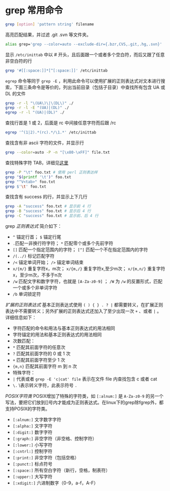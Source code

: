 # grep 常用命令

```sh
grep [option] 'pattern string' filename
```

高亮匹配结果，并过滤 .git .svn 等文件夹。
```sh
alias grep='grep --color=auto --exclude-dir={.bzr,CVS,.git,.hg,.svn}'
```

显示 `/etc/inittab` 中以 # 开头，且后面跟一个或者多个空白符，而后又跟了任意非空白符的行
```sh
grep '#[[:space:]]*[^[:space:]]' /etc/inittab
```

`egrep` 命令等同于 `grep -E` ，利用此命令可以使用扩展的正则表达式对文本进行搜索，下面三条命令是等价的，列出当前目录（包括子目录）中查找所有包含 UA 或 DL 的文件
```sh
grep -r -l "\(UA\)\|\(DL\)" ./
grep -r -l -E "(UA)|(DL)" ./
egrep -r -l "(UA)|(DL)" ./
```

查找行首是 1 或 2，后面是 rc 中间接任意字符而后跟 /rc
```sh
egrep '^(1|2).*(rc).*/\1.*' /etc/inittab
```

查找含有非 ascii 字符的文件，并显示行
```sh
grep --color=auto -P -n "[\x80-\xFF]" file.txt
```


查找特殊字符 TAB，详细见[这里](http://askubuntu.com/questions/53071/how-to-grep-for-tabs-without-using-literal-tabs-and-why-does-t-not-work)
```sh
grep -P "\t" foo.txt # 使用 perl 正则表达样
grep "$(printf '\t')" foo.txt
grep "^V<tab>" foo.txt
grep $'\t' foo.txt
```

查找含有 success 的行，并显示上下几行
```sh
grep -A "success" foo.txt # 显示前 4 行
grep -B "success" foo.txt # 显示后 4 行
grep -C "success" foo.txt # 显示前、后 4 行
```

grep *正则表达式* 简介如下：
- `^` 锚定行首； `$` 锚定行尾
- `.`匹配一非换行符字符； `*` 匹配零个或多个先前字符
- `[]` 匹配一个指定范围内的字符； `[^]` 匹配一个不在指定范围内的字符
- `/(../)` 标记匹配字符
- `/<` 锚定单词开始； `/>` 锚定单词结束
- `x/{m/}` 重复字符x，m次； `x/{m,/}` 重复字符x,至少m次； `x/{m,n/}` 重复字符x，至少m次，不多于n次
- `/w` 匹配文字和数字字符，也就是 `[A-Za-z0-9]` ； `/W` 为 `/w` 的反置形式，匹配一个或多个非单词字符
- `/b` 单词锁定符

*扩展的正则表达式* 基本正则表达式使用 `( ) { } . ? |` 都需要转义，在扩展正则表达中不需要转义；另外扩展的正则表达式还加入了至少出现一次 `+` 、或者 `|` 。详细信息如下：
- 字符匹配的命令和用法与基本正则表达式的用法相同
- 字符锚定的用法和基本正则表达式的用法相同
- 次数匹配：
- `*` 匹配其前面字符的任意次
- `?` 匹配其前面字符的 0 或 1 次
- `+` 匹配其前面字符至少 1 次
- `{m,n}` 匹配其前面字符 m 到 n 次
- 特殊字符：
- `|` 代表或者 `grep -E 'c|cat' file` 表示在文件 file 内查找包含 c 或者 cat
- `\.` \表示转义字符，此表示符号 `.`

*POSIX字符类* POSIX增加了特殊的字符类，如 `[:alnum:]` 是 `A-Za-z0-9` 的另一个写法，要把它们放到[]号内才能成为正则表达式。在linux下的grep除fgrep外，都支持POSIX的字符类。
- `[:alnum:]` 文字数字字符
- `[:alpha:]` 文字字符
- `[:digit:]` 数字字符
- `[:graph:]` 非空字符（非空格、控制字符）
- `[:lower:]` 小写字符
- `[:cntrl:]` 控制字符
- `[:print:]` 非空字符（包括空格）
- `[:punct:]` 标点符号
- `[:space:]` 所有空白字符（新行，空格，制表符）
- `[:upper:]` 大写字符
- `[:xdigit:]` 六进制数字（0-9，a-f，A-F）